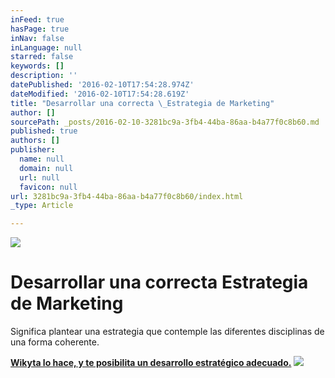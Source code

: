 ```yaml
---
inFeed: true
hasPage: true
inNav: false
inLanguage: null
starred: false
keywords: []
description: ''
datePublished: '2016-02-10T17:54:28.974Z'
dateModified: '2016-02-10T17:54:28.619Z'
title: "Desarrollar una correcta \_Estrategia de Marketing"
author: []
sourcePath: _posts/2016-02-10-3281bc9a-3fb4-44ba-86aa-b4a77f0c8b60.md
published: true
authors: []
publisher:
  name: null
  domain: null
  url: null
  favicon: null
url: 3281bc9a-3fb4-44ba-86aa-b4a77f0c8b60/index.html
_type: Article

---
```

![](https://the-grid-user-content.s3-us-west-2.amazonaws.com/2716e772-4c19-496f-bf7e-4bf314a5cc7e.png)

# Desarrollar una correcta  Estrategia de Marketing

Significa plantear una estrategia que contemple las diferentes disciplinas de una forma coherente.

[**Wikyta lo hace, y te posibilita un desarrollo estratégico adecuado.**][0]
![](https://the-grid-user-content.s3-us-west-2.amazonaws.com/01920133-df5e-42c9-8a42-a4ec47f257bb.jpg)

[0]: http://www.wikyta.com/ "Publicidad, marketing, comunicación en Madrid, Barcelona, Zaragoza - consultora marketing - posicionamiento buscadores"